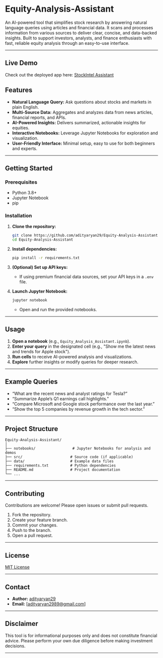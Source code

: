 # Equity-Analysis-Assistant

An AI-powered tool that simplifies stock research by answering natural language queries using articles and financial data. It scans and processes information from various sources to deliver clear, concise, and data-backed insights. Built to support investors, analysts, and finance enthusiasts with fast, reliable equity analysis through an easy-to-use interface.

---

## Live Demo

Check out the deployed app here: [StockIntel Assistant](https://equity-analysis-assistant.streamlit.app/)

## Features

- **Natural Language Query:** Ask questions about stocks and markets in plain English.
- **Multi-Source Data:** Aggregates and analyzes data from news articles, financial reports, and APIs.
- **AI-Powered Insights:** Delivers summarized, actionable insights for equities.
- **Interactive Notebooks:** Leverage Jupyter Notebooks for exploration and visualization.
- **User-Friendly Interface:** Minimal setup, easy to use for both beginners and experts.

 

---

## Getting Started

### Prerequisites

- Python 3.8+
- Jupyter Notebook
- pip

### Installation

1. **Clone the repository:**
   ```bash
   git clone https://github.com/adityaryan29/Equity-Analysis-Assistant.git
   cd Equity-Analysis-Assistant
   ```

2. **Install dependencies:**
   ```bash
   pip install -r requirements.txt
   ```

3. **(Optional) Set up API keys:**
   - If using premium financial data sources, set your API keys in a `.env` file.

4. **Launch Jupyter Notebook:**
   ```bash
   jupyter notebook
   ```
   - Open and run the provided notebooks.

---

## Usage

1. **Open a notebook** (e.g., `Equity_Analysis_Assistant.ipynb`).
2. **Enter your query** in the designated cell (e.g., "Show me the latest news and trends for Apple stock").
3. **Run cells** to receive AI-powered analysis and visualizations.
4. **Explore** further insights or modify queries for deeper research.

---

## Example Queries

- “What are the recent news and analyst ratings for Tesla?”
- “Summarize Apple’s Q1 earnings call highlights.”
- “Compare Microsoft and Google stock performance over the last year.”
- “Show the top 5 companies by revenue growth in the tech sector.”

---

## Project Structure

```
Equity-Analysis-Assistant/
│
├── notebooks/                 # Jupyter Notebooks for analysis and demos
├── src/                      # Source code (if applicable)
├── data/                     # Example data files
├── requirements.txt          # Python dependencies
├── README.md                 # Project documentation
└── ...
```

---

## Contributing

Contributions are welcome! Please open issues or submit pull requests.

1. Fork the repository.
2. Create your feature branch.
3. Commit your changes.
4. Push to the branch.
5. Open a pull request.

---

## License

[MIT License](LICENSE)

---

## Contact

- **Author:** [adityaryan29](https://github.com/adityaryan29)
- **Email:** [adityaryan2989@gmail.com] 

---

## Disclaimer

This tool is for informational purposes only and does not constitute financial advice. Please perform your own due diligence before making investment decisions.

---


